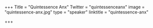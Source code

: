 +++
Title = "Quintessence Anx"
Twitter = "quintessenceanx"
image = "quintessence-anx.jpg"
type = "speaker"
linktitle = "quintessence-anx"

+++


